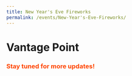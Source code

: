 ```yaml
---
title: New Year's Eve Fireworks
permalink: /events/New-Year's-Eve-Fireworks/
---
```


# Vantage Point
### <font color="orangered"><b>Stay tuned for more updates!</b></font>

